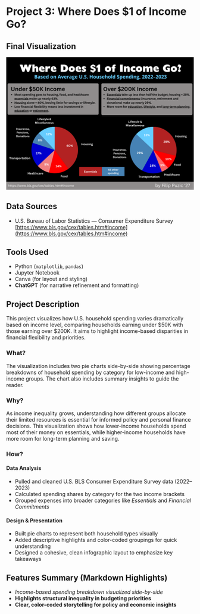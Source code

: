 # Project 3: Where Does $1 of Income Go?

## Final Visualization  
 ![Images/Candlestick Chart.png](<Where Does $1 of Income Go.png>)

 
## Data Sources  
- U.S. Bureau of Labor Statistics — Consumer Expenditure Survey  
  [https://www.bls.gov/cex/tables.htm#income](https://www.bls.gov/cex/tables.htm#income)

## Tools Used  
- Python (`matplotlib`, `pandas`)  
- Jupyter Notebook  
- Canva (for layout and styling)  
- **ChatGPT** (for narrative refinement and formatting)

## Project Description  
This project visualizes how U.S. household spending varies dramatically based on income level, comparing households earning under $50K with those earning over $200K. It aims to highlight income-based disparities in financial flexibility and priorities.

### What?
The visualization includes two pie charts side-by-side showing percentage breakdowns of household spending by category for low-income and high-income groups. The chart also includes summary insights to guide the reader.

### Why?
As income inequality grows, understanding how different groups allocate their limited resources is essential for informed policy and personal finance decisions. This visualization shows how lower-income households spend most of their money on essentials, while higher-income households have more room for long-term planning and saving.

### How?

#### Data Analysis
- Pulled and cleaned U.S. BLS Consumer Expenditure Survey data (2022–2023)
- Calculated spending shares by category for the two income brackets
- Grouped expenses into broader categories like *Essentials* and *Financial Commitments*

#### Design & Presentation
- Built pie charts to represent both household types visually
- Added descriptive highlights and color-coded groupings for quick understanding
- Designed a cohesive, clean infographic layout to emphasize key takeaways

## Features Summary (Markdown Highlights)
- *Income-based spending breakdown visualized side-by-side*  
- **Highlights structural inequality in budgeting priorities**  
- **Clear, color-coded storytelling for policy and economic insights**